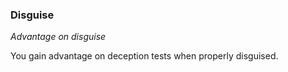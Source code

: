 
### Disguise

_Advantage on disguise_

You gain advantage on deception tests when properly disguised.
